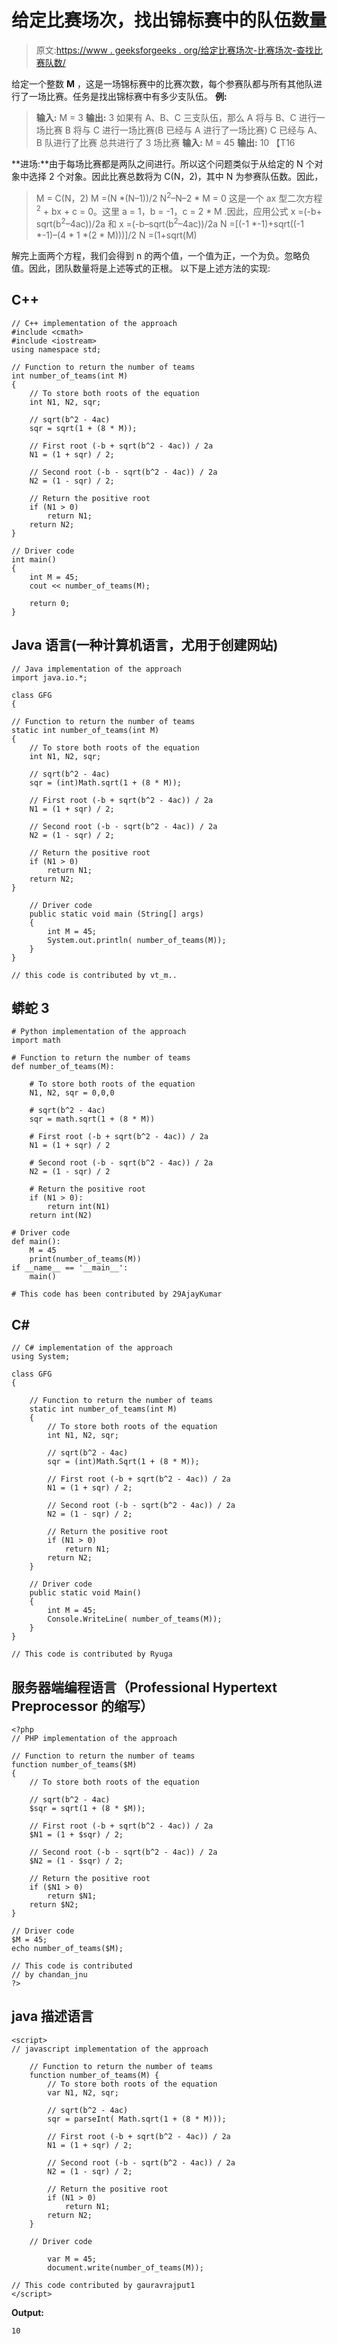 # 给定比赛场次，找出锦标赛中的队伍数量

> 原文:[https://www . geeksforgeeks . org/给定比赛场次-比赛场次-查找比赛队数/](https://www.geeksforgeeks.org/given-number-of-matches-played-find-number-of-teams-in-tournament/)

给定一个整数 **M** ，这是一场锦标赛中的比赛次数，每个参赛队都与所有其他队进行了一场比赛。任务是找出锦标赛中有多少支队伍。
**例:**

> **输入:** M = 3
> **输出:** 3
> 如果有 A、B、C 三支队伍，那么
> A 将与 B、C 进行一场比赛
> B 将与 C 进行一场比赛(B 已经与 A 进行了一场比赛)
> C 已经与 A、B 队进行了比赛
> 总共进行了 3 场比赛
> **输入:** M = 45
> **输出:** 10 【T16

**进场:**由于每场比赛都是两队之间进行。所以这个问题类似于从给定的 N 个对象中选择 2 个对象。因此比赛总数将为 C(N，2)，其中 N 为参赛队伍数。因此，

> M = C(N，2)
> M =(N *(N–1))/2
> N<sup>2</sup>–N–2 * M = 0
> 这是一个 ax 型二次方程 <sup>2</sup> + bx + c = 0。这里 a = 1，b = -1，c = 2 * M .因此，应用公式
> x =(-b+ sqrt(b<sup>2</sup>–4ac))/2a 和 x =(-b–sqrt(b<sup>2</sup>–4ac))/2a
> N =[(-1 *-1)+sqrt((-1 *-1)–(4 * 1 *(2 * M)))]/2
> N =(1+sqrt(M)

解完上面两个方程，我们会得到 n 的两个值，一个值为正，一个为负。忽略负值。因此，团队数量将是上述等式的正根。
以下是上述方法的实现:

## C++

```
// C++ implementation of the approach
#include <cmath>
#include <iostream>
using namespace std;

// Function to return the number of teams
int number_of_teams(int M)
{
    // To store both roots of the equation
    int N1, N2, sqr;

    // sqrt(b^2 - 4ac)
    sqr = sqrt(1 + (8 * M));

    // First root (-b + sqrt(b^2 - 4ac)) / 2a
    N1 = (1 + sqr) / 2;

    // Second root (-b - sqrt(b^2 - 4ac)) / 2a
    N2 = (1 - sqr) / 2;

    // Return the positive root
    if (N1 > 0)
        return N1;
    return N2;
}

// Driver code
int main()
{
    int M = 45;
    cout << number_of_teams(M);

    return 0;
}
```

## Java 语言(一种计算机语言，尤用于创建网站)

```
// Java implementation of the approach
import java.io.*;

class GFG
{

// Function to return the number of teams
static int number_of_teams(int M)
{
    // To store both roots of the equation
    int N1, N2, sqr;

    // sqrt(b^2 - 4ac)
    sqr = (int)Math.sqrt(1 + (8 * M));

    // First root (-b + sqrt(b^2 - 4ac)) / 2a
    N1 = (1 + sqr) / 2;

    // Second root (-b - sqrt(b^2 - 4ac)) / 2a
    N2 = (1 - sqr) / 2;

    // Return the positive root
    if (N1 > 0)
        return N1;
    return N2;
}

    // Driver code
    public static void main (String[] args)
    {
        int M = 45;
        System.out.println( number_of_teams(M));
    }
}

// this code is contributed by vt_m..
```

## 蟒蛇 3

```
# Python implementation of the approach
import math

# Function to return the number of teams
def number_of_teams(M):

    # To store both roots of the equation
    N1, N2, sqr = 0,0,0

    # sqrt(b^2 - 4ac)
    sqr = math.sqrt(1 + (8 * M))

    # First root (-b + sqrt(b^2 - 4ac)) / 2a
    N1 = (1 + sqr) / 2

    # Second root (-b - sqrt(b^2 - 4ac)) / 2a
    N2 = (1 - sqr) / 2

    # Return the positive root
    if (N1 > 0):
        return int(N1)
    return int(N2)

# Driver code
def main():
    M = 45
    print(number_of_teams(M))
if __name__ == '__main__':
    main()

# This code has been contributed by 29AjayKumar
```

## C#

```
// C# implementation of the approach
using System;

class GFG
{

    // Function to return the number of teams
    static int number_of_teams(int M)
    {
        // To store both roots of the equation
        int N1, N2, sqr;

        // sqrt(b^2 - 4ac)
        sqr = (int)Math.Sqrt(1 + (8 * M));

        // First root (-b + sqrt(b^2 - 4ac)) / 2a
        N1 = (1 + sqr) / 2;

        // Second root (-b - sqrt(b^2 - 4ac)) / 2a
        N2 = (1 - sqr) / 2;

        // Return the positive root
        if (N1 > 0)
            return N1;
        return N2;
    }

    // Driver code
    public static void Main()
    {
        int M = 45;
        Console.WriteLine( number_of_teams(M));
    }
}

// This code is contributed by Ryuga
```

## 服务器端编程语言（Professional Hypertext Preprocessor 的缩写）

```
<?php
// PHP implementation of the approach

// Function to return the number of teams
function number_of_teams($M)
{
    // To store both roots of the equation

    // sqrt(b^2 - 4ac)
    $sqr = sqrt(1 + (8 * $M));

    // First root (-b + sqrt(b^2 - 4ac)) / 2a
    $N1 = (1 + $sqr) / 2;

    // Second root (-b - sqrt(b^2 - 4ac)) / 2a
    $N2 = (1 - $sqr) / 2;

    // Return the positive root
    if ($N1 > 0)
        return $N1;
    return $N2;
}

// Driver code
$M = 45;
echo number_of_teams($M);

// This code is contributed
// by chandan_jnu
?>
```

## java 描述语言

```
<script>
// javascript implementation of the approach

    // Function to return the number of teams
    function number_of_teams(M) {
        // To store both roots of the equation
        var N1, N2, sqr;

        // sqrt(b^2 - 4ac)
        sqr = parseInt( Math.sqrt(1 + (8 * M)));

        // First root (-b + sqrt(b^2 - 4ac)) / 2a
        N1 = (1 + sqr) / 2;

        // Second root (-b - sqrt(b^2 - 4ac)) / 2a
        N2 = (1 - sqr) / 2;

        // Return the positive root
        if (N1 > 0)
            return N1;
        return N2;
    }

    // Driver code

        var M = 45;
        document.write(number_of_teams(M));

// This code contributed by gauravrajput1
</script>
```

**Output:** 

```
10
```